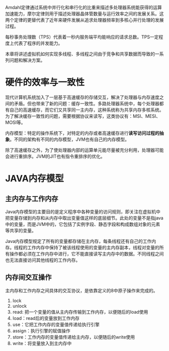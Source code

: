 Amdahl定律通过系统中并行化和串行化的比重来描述多处理器系统能获得的运算加速能力，摩尔定律则用于描述处理器晶体管数量与运行效率之间的发展关系。这两个定律的更替代表了近年来硬件发展从追求处理器频率到多核心并行处理的发展过程。

每秒事务处理数（TPS）代表着一秒内服务端平均能响应的请求总数。TPS一定程度上代表了程序的并发能力。

本章将讲述虚拟机如何实现多线程、多线程之间由于竞争和共享数据而导致的一系列问题和解决方案。

# 硬件的效率与一致性

现代计算机系统加入了一层基于高速缓存的存储交互，解决了处理器与内存速度之间的矛盾。但也带来了新的问题：缓存一致性。多路处理器系统中，每个处理器都有自己的高速缓存，而它们又共享同一主内存，这种系统称为共享内存多核系统。为了解决缓存一致性的问题，需要根据协议来读写，这类协议有：MSI、MESI、MOSI等。


内存模型：特定的操作系统下，对特定的内存或者高速缓存进行**读写访问过程的抽象**。不同的架构有不同的内存模型，JVM也有自己的内存模型。

除了高速缓存之外，为了使处理器内部的运算单元能尽量被充分利用，处理器可能会进行重排序。JVM的JIT也有指令重排序的优化。

# JAVA内存模型

## 主内存与工作内存

Java内存模型的主要目的是定义程序中各种变量的访问规则，即关注在虚拟机中把变量存储到内存和从内存中取出变量值这样的底层细节。此处的变量不是指java中的变量，而是JVM中的，它包括了实例字段、静态字段和构成数组对象的元素等共享的变量。

Java内存模型规定了所有的变量都存储在主内存，每条线程还有自己的工作内存。线程的工作内存中保持了被该线程使用的变量的主内存副本，线程对变量的所有操作都必须在工作内存中进行，它不能直接读写主内存中的数据。不同线程之间也无法直接访问其他线程的工作内存。

## 内存间交互操作

主内存和工作内存之间具体的交互协议，是依靠定义的8中原子操作来完成的。

1. lock
2. unlock
3. read: 把一个变量的值从主内存传输到工作内存，以便随后的load使用
4. load：read后的变量放到工作内存
5. use：它把工作内存的变量值传递给执行引擎
6. assign：执行引擎的赋值操作
7. store：工作内存的变量值传递给主内存，以便随后的write使用
8. write：将变量放入到主内存中
